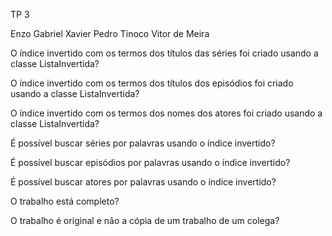 TP 3

Enzo
Gabriel Xavier
Pedro Tinoco
Vitor de Meira

O índice invertido com os termos dos títulos das séries foi criado usando a classe ListaInvertida?

O índice invertido com os termos dos títulos dos episódios foi criado usando a classe ListaInvertida?

O índice invertido com os termos dos nomes dos atores foi criado usando a classe ListaInvertida?

É possível buscar séries por palavras usando o índice invertido?

É possível buscar episódios por palavras usando o índice invertido?

É possível buscar atores por palavras usando o índice invertido?

O trabalho está completo?

O trabalho é original e não a cópia de um trabalho de um colega?